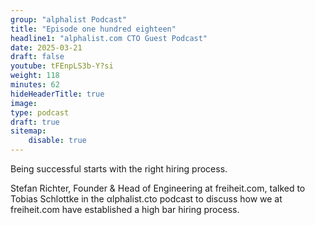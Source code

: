 ```yaml
---
group: "alphalist Podcast"
title: "Episode one hundred eighteen"
headline1: "alphalist.com CTO Guest Podcast"
date: 2025-03-21
draft: false
youtube: tFEnpLS3b-Y?si
weight: 118
minutes: 62
hideHeaderTitle: true
image:
type: podcast
draft: true
sitemap:
    disable: true
---
```


Being successful starts with the right hiring process.

Stefan Richter,  Founder & Head of Engineering at freiheit.com, talked to Tobias Schlottke in the αlphalist.cto podcast to discuss how we at freiheit.com have established a high bar hiring process.
